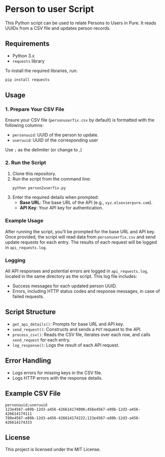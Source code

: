 
# Person to user Script

This Python script can be used to relate Persons to Users in Pure. It reads UUIDs from a CSV file and updates person records. 

## Requirements

- Python 3.x
- `requests` library

To install the required libraries, run:
```bash
pip install requests
```

## Usage

### 1. Prepare Your CSV File

Ensure your CSV file (`personuserfix.csv` by default) is formatted with the following columns:
- `personuuid`: UUID of the person to update.
- `useruuid`: UUID of the corresponding user

Use `;` as the delimiter (or change to ,)

### 2. Run the Script

1. Clone this repository.
2. Run the script from the command line:
   ```bash
   python person2userfix.py
   ```
3. Enter the required details when prompted:
   - **Base URL**: The base URL of the API (e.g., `xyz.elsevierpure.com`).
   - **API Key**: Your API key for authentication.

### Example Usage

After running the script, you’ll be prompted for the base URL and API key. Once provided, the script will read data from `personuserfix.csv` and send update requests for each entry. The results of each request will be logged in `api_requests.log`.

### Logging

All API responses and potential errors are logged in `api_requests.log`, located in the same directory as the script. This log file includes:
- Success messages for each updated person UUID.
- Errors, including HTTP status codes and response messages, in case of failed requests.

## Script Structure

- `get_api_details()`: Prompts for base URL and API key.
- `send_request()`: Constructs and sends a `PUT` request to the API.
- `process_csv()`: Reads the CSV file, iterates over each row, and calls `send_request` for each entry.
- `log_response()`: Logs the result of each API request.

## Error Handling

- Logs errors for missing keys in the CSV file.
- Logs HTTP errors with the response details.

## Example CSV File

```csv
personuuid;useruuid
123e4567-e89b-12d3-a456-426614174000;456e4567-e89b-12d3-a456-426614174111
789e4567-e89b-12d3-a456-426614174222;123e4567-e89b-12d3-a456-426614174333
```

## License

This project is licensed under the MIT License.
